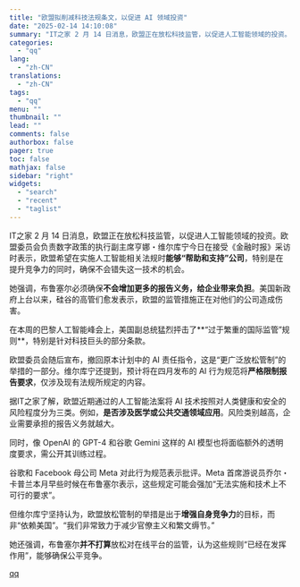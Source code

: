 ```yaml
---
title: "欧盟拟削减科技法规条文，以促进 AI 领域投资"
date: "2025-02-14 14:10:08"
summary: "IT之家 2 月 14 日消息，欧盟正在放松科技监管，以促进人工智能领域的投资。欧盟委员会负责数字政..."
categories:
  - "qq"
lang:
  - "zh-CN"
translations:
  - "zh-CN"
tags:
  - "qq"
menu: ""
thumbnail: ""
lead: ""
comments: false
authorbox: false
pager: true
toc: false
mathjax: false
sidebar: "right"
widgets:
  - "search"
  - "recent"
  - "taglist"
---
```


IT之家 2 月 14 日消息，欧盟正在放松科技监管，以促进人工智能领域的投资。欧盟委员会负责数字政策的执行副主席亨娜・维尔库宁今日在接受《金融时报》采访时表示，欧盟希望在实施人工智能相关法规时**能够“帮助和支持”公司**，特别是在提升竞争力的同时，确保不会错失这一技术的机会。

她强调，布鲁塞尔必须确保**不会增加更多的报告义务，给企业带来负担**。美国新政府上台以来，硅谷的高管们愈发表示，欧盟的监管措施正在对他们的公司造成伤害。

在本周的巴黎人工智能峰会上，美国副总统猛烈抨击了**“过于繁重的国际监管”规则**，特别是针对科技巨头的部分条款。

欧盟委员会随后宣布，撤回原本计划中的 AI 责任指令，这是“更广泛放松管制”的举措的一部分。维尔库宁还提到，预计将在四月发布的 AI 行为规范将**严格限制报告要求**，仅涉及现有法规所规定的内容。

据IT之家了解，欧盟近期通过的人工智能法案将 AI 技术按照对人类健康和安全的风险程度分为三类。例如，**是否涉及医学或公共交通领域应用**。风险类别越高，企业需要承担的报告义务就越大。

同时，像 OpenAI 的 GPT-4 和谷歌 Gemini 这样的 AI 模型也将面临额外的透明度要求，需公开其训练过程。

谷歌和 Facebook 母公司 Meta 对此行为规范表示批评。Meta 首席游说员乔尔・卡普兰本月早些时候在布鲁塞尔表示，这些规定可能会强加“无法实施和技术上不可行的要求”。

但维尔库宁坚持认为，欧盟放松管制的举措是出于**增强自身竞争力**的目标，而非“依赖美国”。“我们非常致力于减少官僚主义和繁文缛节。”

她还强调，布鲁塞尔**并不打算**放松对在线平台的监管，认为这些规则“已经在发挥作用”，能够确保公平竞争。

[qq](https://new.qq.com/rain/a/20250214A04N7V00)
